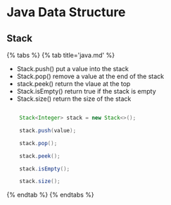 # Java Data Structure

## Stack

{% tabs %}
{% tab title='java.md' %}

* Stack.push() put a value into the stack
* Stack.pop() remove a value at the end of the stack
* stack.peek() return the vlaue at the top
* Stack.isEmpty() return true if the stack is empty
* Stack.size() return the size of the stack

```java

    Stack<Integer> stack = new Stack<>();

    stack.push(value);

    stack.pop();

    stack.peek();

    stack.isEmpty();

    stack.size();

```

{% endtab %}
{% endtabs %}
